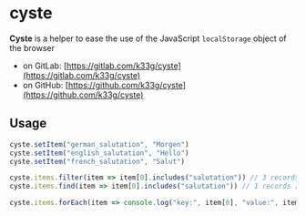 # cyste

**Cyste** is a helper to ease the use of the JavaScript `localStorage` object of the browser

- on GitLab: [https://gitlab.com/k33g/cyste](https://gitlab.com/k33g/cyste)
- on GitHub: [https://github.com/k33g/cyste](https://github.com/k33g/cyste)

## Usage

```javascript
cyste.setItem("german_salutation", "Morgen")
cyste.setItem("english_salutation", "Hello")
cyste.setItem("french_salutation", "Salut")

cyste.items.filter(item => item[0].includes("salutation")) // 3 records
cyste.items.find(item => item[0].includes("salutation")) // 1 records ["german_salutation", "Morgen"]

cyste.items.forEach(item => console.log("key:", item[0], "value:", item[1]))
```